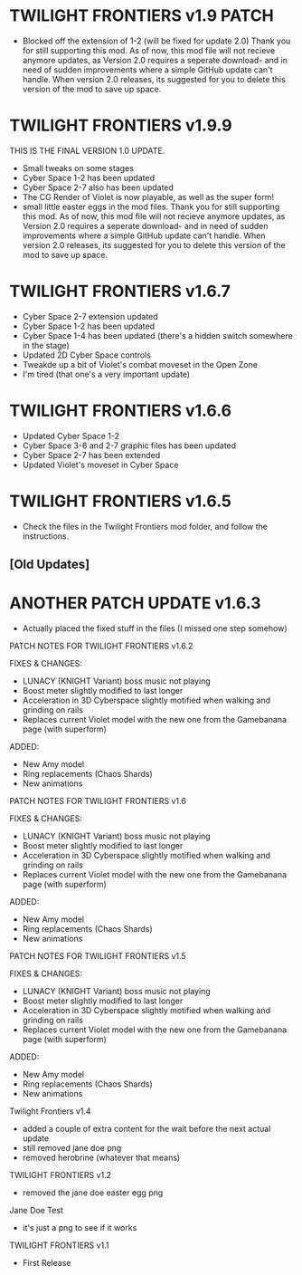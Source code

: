 # TWILIGHT FRONTIERS v1.9 PATCH
- Blocked off the extension of 1-2 (will be fixed for update 2.0)
Thank you for still supporting this mod. As of now, this mod file will not recieve anymore updates, as Version 2.0 requires a seperate download- and in need of sudden improvements where a simple GitHub update can't handle. When version 2.0 releases, its suggested for you to delete this version of the mod to save up space. 



# TWILIGHT FRONTIERS v1.9.9
THIS IS THE FINAL VERSION 1.0 UPDATE.
- Small tweaks on some stages
- Cyber Space 1-2 has been updated
- Cyber Space 2-7 also has been updated
- The CG Render of Violet is now playable, as well as the super form!
- small little easter eggs in the mod files.
Thank you for still supporting this mod. As of now, this mod file will not recieve anymore updates, as Version 2.0 requires a seperate download- and in need of sudden improvements where a simple GitHub update can't handle. When version 2.0 releases, its suggested for you to delete this version of the mod to save up space. 








# TWILIGHT FRONTIERS v1.6.7
- Cyber Space 2-7 extension updated
- Cyber Space 1-2 has been updated
- Cyber Space 1-4 has been updated (there's a hidden switch somewhere in the stage)
- Updated 2D Cyber Space controls
- Tweakde up a bit of Violet's combat moveset in the Open Zone
- I'm tired (that one's a very important update)



# TWILIGHT FRONTIERS v1.6.6
- Updated Cyber Space 1-2
- Cyber Space 3-6 and 2-7 graphic files has been updated
- Cyber Space 2-7 has been extended
- Updated Violet's moveset in Cyber Space


# TWILIGHT FRONTIERS v1.6.5
- Check the files in the Twilight Frontiers mod folder, and follow the instructions.

## [Old Updates]

# ANOTHER PATCH UPDATE v1.6.3
- Actually placed the fixed stuff in the files (I missed one step somehow)


 PATCH NOTES FOR TWILIGHT FRONTIERS	v1.6.2

 FIXES & CHANGES:
- LUNACY (KNIGHT Variant) boss music not playing
- Boost meter slightly modified to last longer
- Acceleration in 3D Cyberspace slightly motified when walking and grinding on rails
- Replaces current Violet model with the new one from the Gamebanana page (with superform)

 ADDED:
- New Amy model
- Ring replacements (Chaos Shards)
- New animations

 PATCH NOTES FOR TWILIGHT FRONTIERS	v1.6

 FIXES & CHANGES:
- LUNACY (KNIGHT Variant) boss music not playing
- Boost meter slightly modified to last longer
- Acceleration in 3D Cyberspace slightly motified when walking and grinding on rails
- Replaces current Violet model with the new one from the Gamebanana page (with superform)

 ADDED:
- New Amy model
- Ring replacements (Chaos Shards)
- New animations

 PATCH NOTES FOR TWILIGHT FRONTIERS	v1.5

 FIXES & CHANGES:
- LUNACY (KNIGHT Variant) boss music not playing
- Boost meter slightly modified to last longer
- Acceleration in 3D Cyberspace slightly motified when walking and grinding on rails
- Replaces current Violet model with the new one from the Gamebanana page (with superform)

 ADDED:
- New Amy model
- Ring replacements (Chaos Shards)
- New animations


 Twilight Frontiers v1.4
- added a couple of extra content for the wait before the next actual update
- still removed jane doe png
- removed herobrine (whatever that means) 

 TWILIGHT FRONTIERS v1.2
- removed the jane doe easter egg png

 Jane Doe Test
- it's just a png to see if it works

 TWILIGHT FRONTIERS v1.1
- First Release

